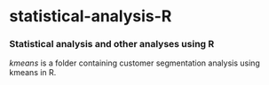 # statistical-analysis-R
### Statistical analysis and other analyses using R
*kmeans* is a folder containing customer segmentation analysis using kmeans in R.
